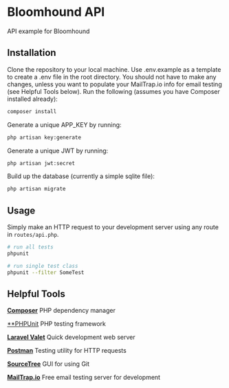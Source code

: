 # Bloomhound API

API example for Bloomhound

## Installation

Clone the repository to your local machine. Use .env.example as a template to create a .env file in the root directory. You should not have to make any changes, unless you want to populate your MailTrap.io info for email testing (see Helpful Tools below). Run the following (assumes you have Composer installed already):

``` bash
composer install

```

Generate a unique APP_KEY by running:
``` bash
php artisan key:generate

```

Generate a unique JWT by running:
``` bash
php artisan jwt:secret

```

Build up the database (currently a simple sqlite file):
``` bash
php artisan migrate

```

## Usage

Simply make an HTTP request to your development server using any route in `routes/api.php`.

``` bash
# run all tests
phpunit

# run single test class
phpunit --filter SomeTest

```

## Helpful Tools

[**Composer**](https://getcomposer.org)
PHP dependency manager

[**PHPUnit](https://phpunit.de/manual/current/en/installation.html)
PHP testing framework

[**Laravel Valet**](https://laravel.com/docs/5.4/valet)
Quick development web server

[**Postman**](https://www.getpostman.com)
Testing utility for HTTP requests

[**SourceTree**](https://www.sourcetreeapp.com)
GUI for using Git

[**MailTrap.io**](https://mailtrap.io/)
Free email testing server for development


